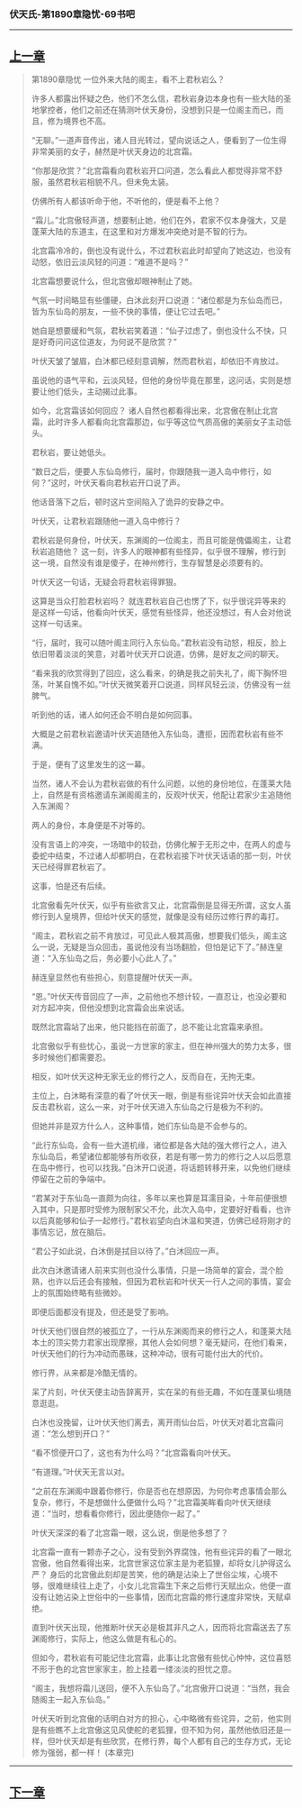 ### 伏天氏-第1890章隐忧-69书吧

--------
[上一章](./1790e9b631a718b9cc99719dc51139a0.md)
--------


>
>
>
>第1890章隐忧
>一位外来大陆的阁主，看不上君秋岩么？
>
>许多人都露出怀疑之色，他们不怎么信，君秋岩身边本身也有一些大陆的圣地掌控者，他们之前还在猜测叶伏天身份，没想到只是一位阁主而已，而且，修为境界也不高。
>
>“无聊。”一道声音传出，诸人目光转过，望向说话之人，便看到了一位生得非常美丽的女子，赫然是叶伏天身边的北宫霜。
>
>“你那是欣赏？”北宫霜看向君秋岩开口问道，怎么看此人都觉得非常不舒服，虽然君秋岩相貌不凡，但未免太装。
>
>仿佛所有人都该听命于他，不听他的，便是看不上他？
>
>“霜儿。”北宫傲轻声道，想要制止她，他们在外，君家不仅本身强大，又是蓬莱大陆的东道主，在这里和对方爆发冲突绝对是不智的行为。
>
>北宫霜冷冷的，倒也没有说什么，不过君秋岩此时却望向了她这边，也没有动怒，依旧云淡风轻的问道：“难道不是吗？”
>
>北宫霜想要说什么，但北宫傲却眼神制止了她。
>
>气氛一时间略显有些僵硬，白沐此刻开口说道：“诸位都是为东仙岛而已，皆为东仙岛的朋友，一些不快的事情，便让它过去吧。”
>
>她自是想要缓和气氛，君秋岩笑着道：“仙子过虑了，倒也没什么不快，只是好奇问问这位道友，为何说不是欣赏？”
>
>叶伏天皱了皱眉，白沐都已经刻意调解，然而君秋岩，却依旧不肯放过。
>
>虽说他的语气平和，云淡风轻，但他的身份毕竟在那里，这问话，实则是想要让他们低头，主动揭过此事。
>
>如今，北宫霜该如何回应？
>诸人自然也都看得出来，北宫傲在制止北宫霜，此时许多人都看向北宫霜那边，似乎等这位气质高傲的美丽女子主动低头。
>
>君秋岩，要让她低头。
>
>“数日之后，便要人东仙岛修行，届时，你跟随我一道入岛中修行，如何？”这时，叶伏天看向君秋岩开口说了声。
>
>他话音落下之后，顿时这片空间陷入了诡异的安静之中。
>
>叶伏天，让君秋岩跟随他一道入岛中修行？
>
>君秋岩是何身份，叶伏天，东渊阁的一位阁主，而且可能是傀儡阁主，让君秋岩追随他？
>这一刻，许多人的眼神都有些怪异，似乎很不理解，修行到这一境，自然没有谁是傻子，在神州修行，生存智慧是必须要有的。
>
>叶伏天这一句话，无疑会将君秋岩得罪狠。
>
>这算是当众打脸君秋岩吗？
>就连君秋岩自己也愣了下，似乎很诧异等来的是这样一句话，他看向叶伏天，感觉有些怪异，他还没想过，有人会对他说这样一句话来。
>
>“行，届时，我可以随叶阁主同行入东仙岛。”君秋岩没有动怒，相反，脸上依旧带着淡淡的笑意，对着叶伏天开口说道，仿佛，是好友之间的聊天。
>
>“看来我的欣赏得到了回应，这么看来，的确是我之前失礼了，阁下胸怀坦荡，叶某自愧不如。”叶伏天微笑着开口说道，同样风轻云淡，仿佛没有一丝脾气。
>
>听到他的话，诸人如何还会不明白是如何回事。
>
>大概是之前君秋岩邀请叶伏天追随他入东仙岛，遭拒，因而君秋岩有些不满。
>
>于是，便有了这里发生的这一幕。
>
>当然，诸人不会认为君秋岩做的有什么问题，以他的身份地位，在蓬莱大陆上，自然是有资格邀请东渊阁阁主的，反观叶伏天，他配让君家少主追随他入东渊阁？
>
>两人的身份，本身便是不对等的。
>
>没有言语上的冲突，一场暗中的较劲，仿佛化解于无形之中，在两人的虚与委蛇中结束，不过诸人却都明白，在君秋岩接下叶伏天话语的那一刻，叶伏天已经得罪君秋岩了。
>
>这事，怕是还有后续。
>
>北宫傲看先叶伏天，似乎有些欲言又止，北宫霜倒是显得无所谓，这女人虽修行到人皇境界，但给叶伏天的感觉，就像是没有经历过修行界的毒打。
>
>“阁主，君秋岩之前不肯放过，可见此人极其高傲，想要我们低头，阁主这么一说，无疑是当众回击，虽说他没有当场翻脸，但怕是记下了。”赫连皇道：“入东仙岛之后，务必要小心此人了。”
>
>赫连皇显然也有些担心，刻意提醒叶伏天一声。
>
>“恩。”叶伏天传音回应了一声，之前他也不想计较，一直忍让，也没必要和对方起冲突，但他没想到北宫霜会出来说话。
>
>既然北宫霜站了出来，他只能挡在前面了，总不能让北宫霜来承担。
>
>北宫傲似乎有些忧心，虽说一方世家的家主，但在神州强大的势力太多，很多时候他们都需要忍。
>
>相反，如叶伏天这种无家无业的修行之人，反而自在，无拘无束。
>
>主位上，白沐略有深意的看了叶伏天一眼，倒是有些诧异叶伏天会如此直接反击君秋岩，这么一来，对于叶伏天进入东仙岛之行是极为不利的。
>
>但她并非是双方什么人，这种事情，她们东仙岛是不会参与的。
>
>“此行东仙岛，会有一些大道机缘，诸位都是各大陆的强大修行之人，进入东仙岛后，希望诸位都能够有所收获，若是有哪一势力的修行之人以后愿意在岛中修行，也可以找我。”白沐开口说道，将话题转移开来，以免他们继续停留在之前的争端中。
>
>“君某对于东仙岛一直颇为向往，多年以来也算是耳濡目染，十年前便很想入其中，只是那时受修为限制家父不允，此次入岛中，定要好好看看，也许以后真能够和仙子一起修行。”君秋岩望向白沐温和笑道，仿佛已经将刚才的事情忘记，放在脑后。
>
>“君公子如此说，白沐倒是拭目以待了。”白沐回应一声。
>
>此次白沐邀请诸人前来实则也没什么事情，只是一场简单的宴会，混个脸熟，也许以后还会有接触，但因为君秋岩和叶伏天一行人之间的事情，宴会上的氛围始终略有些微妙。
>
>即便后面都没有提及，但还是受了影响。
>
>叶伏天他们很自然的被孤立了，一行从东渊阁而来的修行之人，和蓬莱大陆本土的顶尖势力君家出现摩擦，其他人会如何想？毫无疑问，在他们看来，叶伏天他们的行为冲动而愚昧，这种冲动，很有可能付出大的代价。
>
>修行界，从来都是冷酷无情的。
>
>呆了片刻，叶伏天便主动告辞离开，实在呆的有些无趣，不如在蓬莱仙境随意逛逛。
>
>白沐也没挽留，让叶伏天他们离去，离开雨仙台后，叶伏天对着北宫霜问道：“怎么想到开口？”
>
>“看不惯便开口了，这也有为什么吗？”北宫霜看向叶伏天。
>
>“有道理。”叶伏天无言以对。
>
>“之前在东渊阁中跟着你修行，你是否也在想原因，为何你考虑事情会那么复杂，修行，不是想做什么便做什么吗？”北宫霜美眸看向叶伏天继续道：“当时，想看看你修行，因此便随你一起了。”
>
>叶伏天深深的看了北宫霜一眼，这么说，倒是他多想了？
>
>北宫霜一直有一颗赤子之心，没有受到外界腐蚀，他有些诧异的看了一眼北宫傲，他自然看得出来，北宫世家这位家主是为老狐狸，却将女儿护得这么严？
>身后的北宫傲此刻却是苦笑，他的确是沾染上了世俗尘埃，心境不够，很难继续往上走了，小女儿北宫霜生下来之后修行天赋出众，他便一直没有让她沾染上世俗中的一些事情，因而北宫霜的修行速度非常快，天赋卓绝。
>
>直到叶伏天出现，他推断叶伏天必是极其非凡之人，因而将北宫霜送去了东渊阁修行，实际上，他这么做是有私心的。
>
>但如今，君秋岩有可能记住北宫霜，此事让北宫傲有些忧心忡忡，这位喜怒不形于色的北宫世家家主，脸上挂着一缕淡淡的担忧之意。
>
>“阁主，我想将霜儿送回，便不入东仙岛了。”北宫傲开口说道：“当然，我会随阁主一起入东仙岛。”
>
>叶伏天听到北宫傲的话明白对方的担心，心中略微有些诧异，之前，他实则是有些瞧不上北宫傲这见风使舵的老狐狸，但不知为何，虽然他依旧还是一样，但叶伏天却是有些欣赏，在修行界，每个人都有自己的生存方式，无论修为强弱，都一样！
>(本章完)
>
>

--------
[下一章](./b8af34ecee0ac02b05a30089f81dc550.md)
--------
